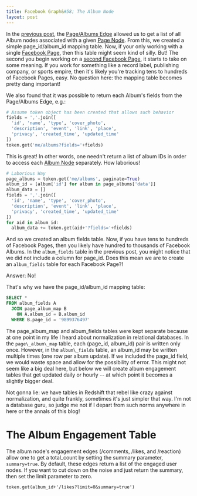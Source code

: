```yaml
---
title: Facebook Graph&#58; The Album Node
layout: post
---
```


In the [previous post](https://krbnite.github.io/Facebook-Graph-The-Page-Album-Edge/), the 
[Page/Albums Edge](https://developers.facebook.com/docs/graph-api/reference/page/albums/) allowed us to 
get a list of all Album nodes associated with a given 
[Page Node](https://developers.facebook.com/docs/graph-api/reference/page/).  From this, we 
created a simple page\_id/album\_id mapping table. Now, if your only
working with a single [Facebook Page](https://www.facebook.com/7175346442), then this table might 
seem kind of silly.  But! The second you begin working on a [second Facebook Page](https://www.facebook.com/791635687618100), 
it starts to take on some meaning.  If you work for something like a record label, publishing company, or sports empire, 
then it's likely you're tracking tens to hundreds of Facebook Pages, easy.  No question here: the mapping
table becomes pretty dang important!

We also found that it was possible to return each Album's fields from the Page/Albums Edge, e.g.: 

```python
# Assume token object has been created that allows such behavior
fields = ','.join([
  'id', 'name', 'type', 'cover_photo',
  'description', 'event', 'link', 'place', 
  'privacy', 'created_time', 'updated_time'
])
token.get('me/albums?fields='+fields)
```

This is great!  In other words, one needn't return a list of album IDs in order to access each 
[Album Node](https://developers.facebook.com/docs/graph-api/reference/v2.12/album/) separately.  How
laborious!

```python
# Laborious Way
page_albums = token.get('me/albums', paginate=True)
album_id = [album['id'] for album in page_albums['data']]
album_data = []
fields = ','.join([
  'id', 'name', 'type', 'cover_photo',
  'description', 'event', 'link', 'place', 
  'privacy', 'created_time', 'updated_time'
])
for aid in album_id:
  album_data += token.get(aid+'?fields='+fields)
```

And so we created an album fields table.  Now, if you have tens to hundreds of Facebook Pages, then you likely
have hundred to thousands of Facebook Albums. In the `album_fields` table in the previous post, you might notice that we
did not include a column for page\_id.  Does this mean we are to create an `album_fields` table for each
Facebook Page?!

Answer: No!

That's why we have the page\_id/album\_id mapping table:
```sql
SELECT *
FROM album_fields A
  JOIN page_album_map B
    ON A.album_id = B.album_id
  WHERE B.page_id = '9899376497'
```

The page\_album\_map and album\_fields tables were kept separate because at one point in my life I heard 
about normalization in relational databases.  In the `page\_album\_map` table, each (page\_id, album\_id)
pair is written only once.  However, in the `album\_fields` table, an album\_id may be written multiple
times (one row per album update).  If we included the page\_id field, we would waste space and allow for the
possibility of error.  This might not seem like a big deal here, but below we will create album engagement
tables that get updated daily or hourly -- at which point it becomes a slightly bigger deal.

Not gonna lie: we have tables in Redshift that rebel like crazy against normalization, and quite frankly, 
sometimes it's just simpler that way.  I'm not a database guru, so judge me not if I depart from such
norms anywhere in here or the annals of this blog!


# The Album Engagement Table

The album node's engagement edges (/comments, /likes, and /reaction) allow one to get 
a total\_count by setting the summary parameter, `summary=true`. By default, these edges
return a list of the engaged user nodes.  If you want to cut down on the noise and just return 
the summary, then set the limit parameter to zero.

```
token.get(album_id+'/likes?limit=0&summary=true')
```

